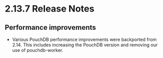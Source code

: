 # 2.13.7 Release Notes

## Performance improvements

 - Various PouchDB performance improvements were backported from 2.14. This includes increasing the PouchDB version and removing our use of pouchdb-worker.
 